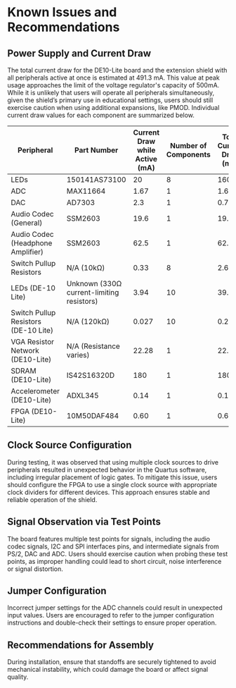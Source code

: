 # Known Issues and Recommendations

## Power Supply and Current Draw

The total current draw for the DE10-Lite board and the extension shield with all peripherals active at once is estimated at 491.3 mA. This value at peak usage approaches the limit of the voltage regulator's capacity of 500mA. While it is unlikely that users will operate all peripherals simultaneously, given the shield’s primary use in educational settings, users should still exercise caution when using additional expansions, like PMOD. Individual current draw values for each component are summarized below.

| Peripheral                                | Part Number                     | Current Draw while Active (mA) | Number of Components | Total Current Draw (mA) | Justification  |
|-------------------------------------------|----------------------------------|-------------------------------|----------------------|--------------------------|----------------|
| LEDs                                      | 150141AS73100                   | 20                            | 8                    | 160                      | Datasheet      |
| ADC                                       | MAX11664                        | 1.67                          | 1                    | 1.67                     | Datasheet      |
| DAC                                       | AD7303                          | 2.3                           | 1                    | 0.75                     | Datasheet      |
| Audio Codec (General)                     | SSM2603                         | 19.6                          | 1                    | 19.6                     | Datasheet      |
| Audio Codec (Headphone Amplifier)         | SSM2603                         | 62.5                          | 1                    | 62.5                     | Datasheet      |
| Switch Pullup Resistors                   | N/A (10kΩ)                      | 0.33                          | 8                    | 2.64                     | Ohm’s Law      |
| LEDs (DE-10 Lite)                         | Unknown (330Ω current-limiting resistors) | 3.94           | 10                   | 39.4                     | Schematic      |
| Switch Pullup Resistors (DE-10 Lite)      | N/A (120kΩ)                     | 0.027                         | 10                   | 0.27                     | Schematic      |
| VGA Resistor Network (DE10-Lite)          | N/A (Resistance varies)         | 22.28                         | 1                    | 22.28                    | Schematic      |
| SDRAM (DE10-Lite)                         | IS42S16320D                     | 180                           | 1                    | 180                      | Datasheet      |
| Accelerometer (DE10-Lite)                 | ADXL345                         | 0.14                          | 1                    | 0.14                     | Datasheet      |
| FPGA (DE10-Lite)                          | 10M50DAF484                     | 0.60                          | 1                    | 0.60                     | Datasheet      |

## Clock Source Configuration

During testing, it was observed that using multiple clock sources to drive peripherals resulted in unexpected behavior in the Quartus software, including irregular placement of logic gates. To mitigate this issue, users should configure the FPGA to use a single clock source with appropriate clock dividers for different devices. This approach ensures stable and reliable operation of the shield.

## Signal Observation via Test Points

The board features multiple test points for signals, including the audio codec signals, I2C and SPI interfaces pins, and intermediate signals from PS/2, DAC and ADC. Users should exercise caution when probing these test points, as improper handling could lead to short circuit, noise interference or signal distortion.

## Jumper Configuration

Incorrect jumper settings for the ADC channels could result in unexpected input values. Users are encouraged to refer to the jumper configuration instructions and double-check their settings to ensure proper operation.

## Recommendations for Assembly

During installation, ensure that standoffs are securely tightened to avoid mechanical instability, which could damage the board or affect signal quality.
